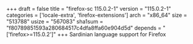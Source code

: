 +++
draft = false
title = "firefox-sc 115.0.2-1"
version = "115.0.2-1"
categories = ['locale-extra', 'firefox-extensions']
arch = "x86_64"
size = "513788"
usize = "567083"
sha1sum = "f80789851593a280684517c4dfa8ffa60e904d5d"
depends = "['firefox>=115.0.2']"
+++
Sardinian language support for Firefox